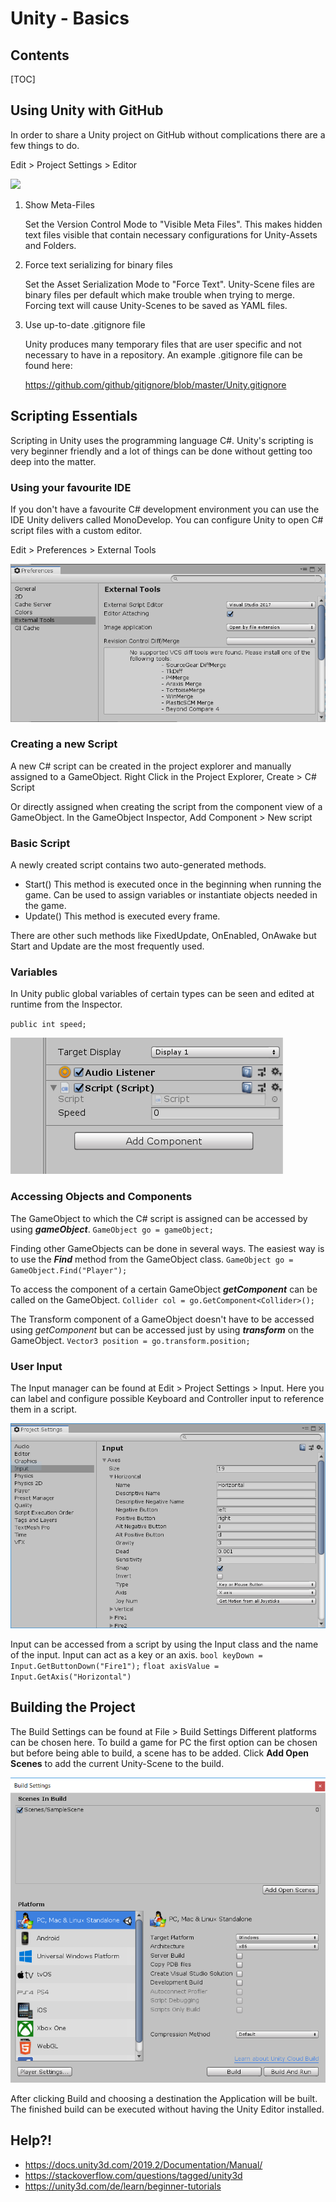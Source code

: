 # Unity - Basics

## Contents

[TOC]

## Using Unity with GitHub

In order to share a Unity project on GitHub without complications there are a few things to do.

Edit > Project Settings > Editor

![](C:\Users\Luis\Documents\softwareengDEV\unity-eportfolio\images\editorsett.PNG)

1. Show Meta-Files

   Set the Version Control Mode to "Visible Meta Files".
   This makes hidden text files visible that contain necessary configurations for Unity-Assets and Folders.

2. Force text serializing for binary files

   Set the Asset Serialization Mode to "Force Text".
   Unity-Scene files are binary files per default which make trouble when trying to merge. Forcing text will cause Unity-Scenes to be saved as YAML files.

3. Use up-to-date .gitignore file

   Unity produces many temporary files that are user specific and not necessary to have in a repository.
   An example .gitignore file can be found here:

   <https://github.com/github/gitignore/blob/master/Unity.gitignore>



## Scripting Essentials 

Scripting in Unity uses the programming language C#. Unity's scripting is very beginner friendly and a lot of things can be done without getting too deep into the matter.

### Using your favourite IDE

If you don't have a favourite C# development environment you can use the IDE Unity delivers called MonoDevelop. You can configure Unity to open C# script files with a custom editor.

Edit > Preferences > External Tools

![](images\customide.PNG)

### Creating a new Script

A new C# script can be created in the project explorer and manually assigned to a GameObject.
Right Click in the Project Explorer, Create > C# Script

Or directly assigned when creating the script from the component view of a GameObject.
In the GameObject Inspector, Add Component > New script

### Basic Script

A newly created script contains two auto-generated methods.

- Start()
  This method is executed once in the beginning when running the game. Can be used to assign variables  or instantiate objects needed in the game. 
- Update()
  This method is executed every frame.

There are other such methods like FixedUpdate, OnEnabled, OnAwake but Start and Update are the most frequently used. 

### Variables

In Unity public global variables of certain types can be seen and edited at runtime from the Inspector.

`public int speed;`

![](images\publicint.PNG)

### Accessing Objects and Components

The GameObject to which the C# script is assigned can be accessed by using ***gameObject***. 
`GameObject go = gameObject;`

Finding other GameObjects can be done in several ways. The easiest way is to use the ***Find*** method from the GameObject class. 
`GameObject go = GameObject.Find("Player");`

To access the component of a certain GameObject ***getComponent*** can be called on the GameObject.
`Collider col = go.GetComponent<Collider>();`

The Transform component of a GameObject doesn't have to be accessed using *getComponent* but can be accessed just by using ***transform*** on the GameObject.
`Vector3 position = go.transform.position; `

### User Input

The Input manager can be found at Edit > Project Settings > Input. Here you can label and configure possible Keyboard and Controller input to reference them in a script.

![](images\inputman.PNG)

Input can be accessed from a script by using the Input class and the name of the input. Input can act as a key or an axis.
`bool keyDown = Input.GetButtonDown("Fire1");`
`float axisValue = Input.GetAxis("Horizontal") `

## Building the Project

The Build Settings can be found at File > Build Settings
Different platforms can be chosen here. To build a game for PC the first option can be chosen but before being able to build, a scene has to be added.  Click **Add Open Scenes** to add the current Unity-Scene to the build.

![](images\buildsett.PNG)

After clicking Build and choosing a destination the Application will be built. The finished build can be executed without having the Unity Editor installed.

## Help?!

- <https://docs.unity3d.com/2019.2/Documentation/Manual/>
- <https://stackoverflow.com/questions/tagged/unity3d>
- <https://unity3d.com/de/learn/beginner-tutorials>